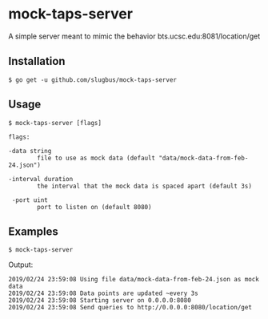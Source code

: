 # mock-taps-server
A simple server meant to mimic the behavior bts.ucsc.edu:8081/location/get

## Installation

```shell
$ go get -u github.com/slugbus/mock-taps-server
```

## Usage

```
$ mock-taps-server [flags]
```
```
flags:

-data string
    	file to use as mock data (default "data/mock-data-from-feb-24.json")

-interval duration
    	the interval that the mock data is spaced apart (default 3s)

 -port uint
    	port to listen on (default 8080)
```

## Examples

```
$ mock-taps-server
```

Output:
```
2019/02/24 23:59:08 Using file data/mock-data-from-feb-24.json as mock data
2019/02/24 23:59:08 Data points are updated ~every 3s
2019/02/24 23:59:08 Starting server on 0.0.0.0:8080
2019/02/24 23:59:08 Send queries to http://0.0.0.0:8080/location/get
```
